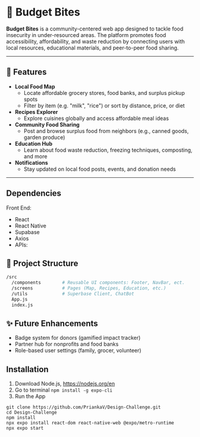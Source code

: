 # 🥗 Budget Bites

**Budget Bites** is a community-centered web app designed to tackle food insecurity in under-resourced areas. The platform promotes food accessibility, affordability, and waste reduction by connecting users with local resources, educational materials, and peer-to-peer food sharing.

---

## 🌟 Features

- **Local Food Map**
  - Locate affordable grocery stores, food banks, and surplus pickup spots
  - Filter by item (e.g. "milk", "rice") or sort by distance, price, or diet
- **Recipes Explorer**
  - Explore cuisines globally and access affordable meal ideas
- **Community Food Sharing**
  - Post and browse surplus food from neighbors (e.g., canned goods, garden produce)
- **Education Hub**
  - Learn about food waste reduction, freezing techniques, composting, and more
- **Notifications**
  - Stay updated on local food posts, events, and donation needs

---
## Dependencies
Front End:
- React
- React Native
- Supabase
- Axios
- APIs: 

## 📁 Project Structure
```bash
/src
  /components        # Reusable UI components: Footer, NavBar, ect.
  /screens           # Pages (Map, Recipes, Education, etc.)
  /utils             # Superbase Client, ChatBot
  App.js
  index.js
```

## ✨ Future Enhancements
- Badge system for donors (gamified impact tracker)
- Partner hub for nonprofits and food banks
- Role-based user settings (family, grocer, volunteer)

## Installation 
1. Download Node.js, https://nodejs.org/en
2. Go to terminal ```npm install -g expo-cli```
3. Run the App
```
git clone https://github.com/PriankaV/Design-Challenge.git
cd Design-Challenge
npm install
npx expo install react-dom react-native-web @expo/metro-runtime
npx expo start
```

